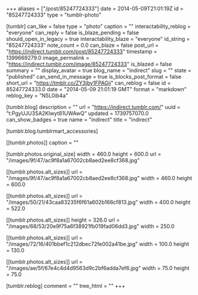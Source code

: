 +++
aliases = ["/post/85247724333"]
date = 2014-05-09T21:01:19Z
id = "85247724333"
type = "tumblr-photo"

[tumblr]
can_like = false
type = "photo"
caption = ""
interactability_reblog = "everyone"
can_reply = false
is_blaze_pending = false
should_open_in_legacy = true
interactability_blaze = "everyone"
id_string = "85247724333"
note_count = 0.0
can_blaze = false
post_url = "https://indirect.tumblr.com/post/85247724333"
timestamp = 1399669279.0
image_permalink = "https://indirect.tumblr.com/image/85247724333"
is_blazed = false
summary = ""
display_avatar = true
blog_name = "indirect"
slug = ""
state = "published"
can_send_in_message = true
is_blocks_post_format = false
short_url = "https://tmblr.co/ZY3jby1FPAGij"
can_reblog = false
id = 85247724333.0
date = "2014-05-09 21:01:19 GMT"
format = "markdown"
reblog_key = "N5L0ib4a"

[tumblr.blog]
description = ""
url = "https://indirect.tumblr.com/"
uuid = "t:PgyUJU3SA2Klwyt81UWAwQ"
updated = 1739757070.0
can_show_badges = true
name = "indirect"
title = "indirect"

[tumblr.blog.tumblrmart_accessories]

[[tumblr.photos]]
caption = ""

[tumblr.photos.original_size]
width = 460.0
height = 600.0
url = "/images/9f/47/ac9f8a1a67002cb8aed2ee8cf368.jpg"

[[tumblr.photos.alt_sizes]]
url = "/images/9f/47/ac9f8a1a67002cb8aed2ee8cf368.jpg"
width = 460.0
height = 600.0

[[tumblr.photos.alt_sizes]]
url = "/images/50/21/43caa83235f6f61a602b166cf813.jpg"
width = 400.0
height = 522.0

[[tumblr.photos.alt_sizes]]
height = 326.0
url = "/images/68/53/20e9f75a6f38921fb019fad06dd3.jpg"
width = 250.0

[[tumblr.photos.alt_sizes]]
url = "/images/72/16/401bbef1c212dbec72fe002a41be.jpg"
width = 100.0
height = 130.0

[[tumblr.photos.alt_sizes]]
url = "/images/ae/5f/67e4c4d4d9563d9c2bf6adda7ef6.jpg"
width = 75.0
height = 75.0

[tumblr.reblog]
comment = ""
tree_html = ""
+++
